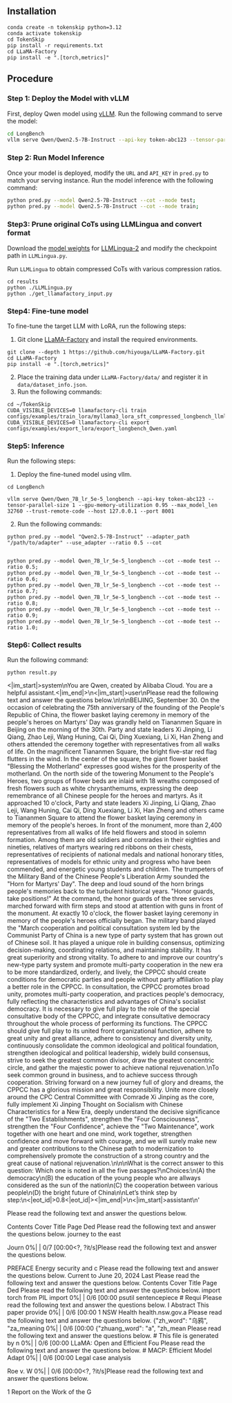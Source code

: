 ## Installation

```
conda create -n tokenskip python=3.12
conda activate tokenskip
cd TokenSkip
pip install -r requirements.txt
cd LLaMA-Factory
pip install -e ".[torch,metrics]"
```

## Procedure

### Step 1: Deploy the Model with vLLM
First, deploy Qwen model using [vLLM](https://docs.vllm.ai/en/latest/serving/openai_compatible_server.html). Run the following command to serve the model:

```bash
cd LongBench
vllm serve Qwen/Qwen2.5-7B-Instruct --api-key token-abc123 --tensor-parallel-size 1 --gpu-memory-utilization 0.95 --max_model_len 32760 --trust-remote-code --host 127.0.0.1 --port 8001
```



### Step 2: Run Model Inference

Once your model is deployed, modify the `URL` and `API_KEY` in `pred.py` to match your serving instance. Run the model inference with the following command:

```bash
python pred.py --model Qwen2.5-7B-Instruct --cot --mode test;
python pred.py --model Qwen2.5-7B-Instruct --cot --mode train;
```

### Step3: Prune original CoTs using LLMLingua and convert format

Download the [model weights](https://huggingface.co/microsoft/llmlingua-2-xlm-roberta-large-meetingbank) for [LLMLingua-2](https://github.com/microsoft/LLMLingua) and modify the checkpoint path in `LLMLingua.py`.

Run `LLMLingua` to obtain compressed CoTs with various compression ratios.

```
cd results
python ./LLMLingua.py
python ./get_llamafactory_input.py
```
### Step4: Fine-tune model

To fine-tune the target LLM with LoRA, run the following steps:
1. Git clone [LLaMA-Factory](https://github.com/hiyouga/LLaMA-Factory) and install the required environments.
```
git clone --depth 1 https://github.com/hiyouga/LLaMA-Factory.git
cd LLaMA-Factory
pip install -e ".[torch,metrics]"
```
2. Place the training data under `LLaMA-Factory/data/` and register it in `data/dataset_info.json`.
3. Run the following commands:
```
cd ~/TokenSkip
CUDA_VISIBLE_DEVICES=0 llamafactory-cli train configs/examples/train_lora/myllama3_lora_sft_compressed_longbench_llmlingua2_qwen_7B.yaml
CUDA_VISIBLE_DEVICES=0 llamafactory-cli export configs/examples/export_lora/export_longbench_Qwen.yaml
```

### Step5: Inference

Run the following steps:
1. Deploy the fine-tuned model using vllm.
```
cd LongBench

vllm serve Qwen/Qwen_7B_lr_5e-5_longbench --api-key token-abc123 --tensor-parallel-size 1 --gpu-memory-utilization 0.95 --max_model_len 32760 --trust-remote-code --host 127.0.0.1 --port 8001
```
2. Run the following commands:
```
python pred.py --model "Qwen2.5-7B-Instruct" --adapter_path "/path/to/adapter" --use_adapter --ratio 0.5 --cot


python pred.py --model Qwen_7B_lr_5e-5_longbench --cot --mode test --ratio 0.5;
python pred.py --model Qwen_7B_lr_5e-5_longbench --cot --mode test --ratio 0.6;
python pred.py --model Qwen_7B_lr_5e-5_longbench --cot --mode test --ratio 0.7;
python pred.py --model Qwen_7B_lr_5e-5_longbench --cot --mode test --ratio 0.8;
python pred.py --model Qwen_7B_lr_5e-5_longbench --cot --mode test --ratio 0.9;
python pred.py --model Qwen_7B_lr_5e-5_longbench --cot --mode test --ratio 1.0;
```

### Step6: Collect results

Run the following command:

```
python result.py
```




<|im_start|>system\nYou are Qwen, created by Alibaba Cloud. You are a helpful assistant.<|im_end|>\n<|im_start|>user\nPlease read the following text and answer the questions below.\n\n<text>\nBEIJING, September 30. On the occasion of celebrating the 75th anniversary of the founding of the People\'s Republic of China, the flower basket laying ceremony in memory of the people\'s heroes on Martyrs\' Day was grandly held on Tiananmen Square in Beijing on the morning of the 30th. Party and state leaders Xi Jinping, Li Qiang, Zhao Leji, Wang Huning, Cai Qi, Ding Xuexiang, Li Xi, Han Zheng and others attended the ceremony together with representatives from all walks of life. On the magnificent Tiananmen Square, the bright five-star red flag flutters in the wind. In the center of the square, the giant flower basket "Blessing the Motherland" expresses good wishes for the prosperity of the motherland. On the north side of the towering Monument to the People\'s Heroes, two groups of flower beds are inlaid with 18 wreaths composed of fresh flowers such as white chrysanthemums, expressing the deep remembrance of all Chinese people for the heroes and martyrs. As it approached 10 o\'clock, Party and state leaders Xi Jinping, Li Qiang, Zhao Leji, Wang Huning, Cai Qi, Ding Xuexiang, Li Xi, Han Zheng and others came to Tiananmen Square to attend the flower basket laying ceremony in memory of the people\'s heroes. In front of the monument, more than 2,400 representatives from all walks of life held flowers and stood in solemn formation. Among them are old soldiers and comrades in their eighties and nineties, relatives of martyrs wearing red ribbons on their chests, representatives of recipients of national medals and national honorary titles, representatives of models for ethnic unity and progress who have been commended, and energetic young students and children. The trumpeters of the Military Band of the Chinese People\'s Liberation Army sounded the "Horn for Martyrs\' Day". The deep and loud sound of the horn brings people\'s memories back to the turbulent historical years. "Honor guards, take positions!" At the command, the honor guards of the three services marched forward with firm steps and stood at attention with guns in front of the monument. At exactly 10 o\'clock, the flower basket laying ceremony in memory of the people\'s heroes officially began. The military band played the "March cooperation and political consultation system led by the Communist Party of China is a new type of party system that has grown out of Chinese soil. It has played a unique role in building consensus, optimizing decision-making, coordinating relations, and maintaining stability. It has great superiority and strong vitality. To adhere to and improve our country\'s new-type party system and promote multi-party cooperation in the new era to be more standardized, orderly, and lively, the CPPCC should create conditions for democratic parties and people without party affiliation to play a better role in the CPPCC. In consultation, the CPPCC promotes broad unity, promotes multi-party cooperation, and practices people\'s democracy, fully reflecting the characteristics and advantages of China\'s socialist democracy. It is necessary to give full play to the role of the special consultative body of the CPPCC, and integrate consultative democracy throughout the whole process of performing its functions. The CPPCC should give full play to its united front organizational function, adhere to great unity and great alliance, adhere to consistency and diversity unity, continuously consolidate the common ideological and political foundation, strengthen ideological and political leadership, widely build consensus, strive to seek the greatest common divisor, draw the greatest concentric circle, and gather the majestic power to achieve national rejuvenation.\nTo seek common ground in business, and to achieve success through cooperation. Striving forward on a new journey full of glory and dreams, the CPPCC has a glorious mission and great responsibility. Unite more closely around the CPC Central Committee with Comrade Xi Jinping as the core, fully implement Xi Jinping Thought on Socialism with Chinese Characteristics for a New Era, deeply understand the decisive significance of the "Two Establishments", strengthen the "Four Consciousness", strengthen the "Four Confidence", achieve the "Two Maintenance", work together with one heart and one mind, work together, strengthen confidence and move forward with courage, and we will surely make new and greater contributions to the Chinese path to modernization to comprehensively promote the construction of a strong country and the great cause of national rejuvenation.\n</text>\n\nWhat is the correct answer to this question: Which one is noted in all the five passages?\nChoices:\n(A) the democracy\n(B) the education of the young people who are allways considered as the sun of the nation\n(C) the cooperation between various people\n(D) the bright future of China\n\nLet’s think step by step:\n<|eot_id|>0.8<|eot_id|><|im_end|>\n<|im_start|>assistant\n'



















Please read the following text and answer the questions below.

<text>
Contents Cover Title Page Ded
Please read the following text and answer the questions below.

<text>
journey to the east




Journ
  0%|                                                                                                                                                                             | 0/7 [00:00<?, ?it/s]Please read the following text and answer the questions below.

<text>
PREFACE
Energy security and c
Please read the following text and answer the questions below.

<text>
Current to June 20, 2024
Last
Please read the following text and answer the questions below.

<text>
Contents Cover Title Page Ded
Please read the following text and answer the questions below.

<text>
import torch
from PIL import 
  0%|                                                                                                                                                                             | 0/6 [00:00<?, ?it/s]Please read the following text and answer the questions below.

<text>
psutil
sentencepiece  # Requi
Please read the following text and answer the questions below.

<text>
I Abstract
This paper provide
  0%|                                                                                                                                                                             | 0/6 [00:00<?, ?it/s]Please read the following text and answer the questions below.

<text>
1
NSW Health
health.nsw.gov.a
Please read the following text and answer the questions below.

<text>
{"zh_word": "乌鸦", "za_meaning
  0%|                                                                                                                                                                             | 0/6 [00:00<?, ?it/s]Please read the following text and answer the questions below.

<text>
{"zhuang_word": "a", "zh_mean
Please read the following text and answer the questions below.

<text>
# This file is generated by n
  0%|                                                                                                                                                                             | 0/6 [00:00<?, ?it/s]Please read the following text and answer the questions below.

<text>
LLaMA: Open and Efficient Fou
Please read the following text and answer the questions below.

<text>
# MACP: Efficient Model Adapt
  0%|                                                                                                                                                                             | 0/6 [00:00<?, ?it/s]Please read the following text and answer the questions below.

<text>
Legal case analysis

Roe v. W
  0%|                                                                                                                                                                             | 0/6 [00:00<?, ?it/s]Please read the following text and answer the questions below.

<text>
1
Report on the Work of the G
